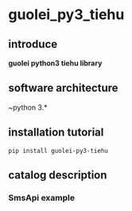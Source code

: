 # guolei_py3_tiehu

## introduce

**guolei python3 tiehu library**

## software architecture

~python 3.*

## installation tutorial

```shell
pip install guolei-py3-tiehu
```

## catalog description

### SmsApi example

```python

```
